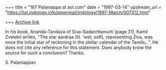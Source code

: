 +++
title = "167 Palaniappa at aol.com"
date = "1997-03-14"
upstream_url = "https://list.indology.info/pipermail/indology/1997-March/007312.html"

+++
[Archive link](https://list.indology.info/pipermail/indology/1997-March/007312.html)

In his book, Ananda-Tandava of Siva-Sadanrttamurti (page 31), Kamil Zvelebil
writes, "The star aardraa (lit. 'wet, soft), representing Ziva, was once the
initial star of reckoning in the stellar calendar of the Tamils;..". He does
not cite any reference for this statement. Does anybody know the source for
such a conclusion? Thanks.

S. Palaniappan




